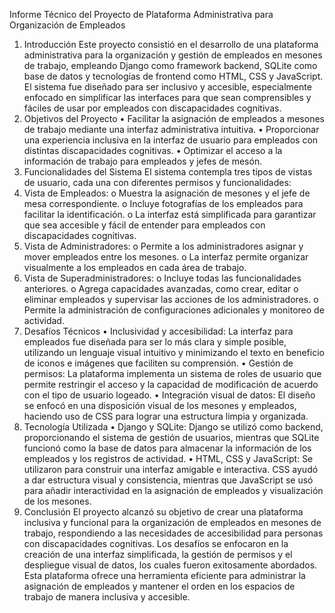 Informe Técnico del Proyecto de Plataforma Administrativa para Organización de Empleados
1. Introducción
Este proyecto consistió en el desarrollo de una plataforma administrativa para la organización y gestión de empleados en mesones de trabajo, empleando Django como framework backend, SQLite como base de datos y tecnologías de frontend como HTML, CSS y JavaScript. El sistema fue diseñado para ser inclusivo y accesible, especialmente enfocado en simplificar las interfaces para que sean comprensibles y fáciles de usar por empleados con discapacidades cognitivas.
2. Objetivos del Proyecto
•	Facilitar la asignación de empleados a mesones de trabajo mediante una interfaz administrativa intuitiva.
•	Proporcionar una experiencia inclusiva en la interfaz de usuario para empleados con distintas discapacidades cognitivas.
•	Optimizar el acceso a la información de trabajo para empleados y jefes de mesón.
3. Funcionalidades del Sistema
El sistema contempla tres tipos de vistas de usuario, cada una con diferentes permisos y funcionalidades:
1.	Vista de Empleados:
o	Muestra la asignación de mesones y el jefe de mesa correspondiente.
o	Incluye fotografías de los empleados para facilitar la identificación.
o	La interfaz está simplificada para garantizar que sea accesible y fácil de entender para empleados con discapacidades cognitivas.
2.	Vista de Administradores:
o	Permite a los administradores asignar y mover empleados entre los mesones.
o	La interfaz permite organizar visualmente a los empleados en cada área de trabajo.
3.	Vista de Superadministradores:
o	Incluye todas las funcionalidades anteriores.
o	Agrega capacidades avanzadas, como crear, editar o eliminar empleados y supervisar las acciones de los administradores.
o	Permite la administración de configuraciones adicionales y monitoreo de actividad.
4. Desafíos Técnicos
•	Inclusividad y accesibilidad: La interfaz para empleados fue diseñada para ser lo más clara y simple posible, utilizando un lenguaje visual intuitivo y minimizando el texto en beneficio de iconos e imágenes que faciliten su comprensión.
•	Gestión de permisos: La plataforma implementa un sistema de roles de usuario que permite restringir el acceso y la capacidad de modificación de acuerdo con el tipo de usuario logeado.
•	Integración visual de datos: El diseño se enfocó en una disposición visual de los mesones y empleados, haciendo uso de CSS para lograr una estructura limpia y organizada.
5. Tecnología Utilizada
•	Django y SQLite: Django se utilizó como backend, proporcionando el sistema de gestión de usuarios, mientras que SQLite funcionó como la base de datos para almacenar la información de los empleados y los registros de actividad.
•	HTML, CSS y JavaScript: Se utilizaron para construir una interfaz amigable e interactiva. CSS ayudó a dar estructura visual y consistencia, mientras que JavaScript se usó para añadir interactividad en la asignación de empleados y visualización de los mesones.
6. Conclusión
El proyecto alcanzó su objetivo de crear una plataforma inclusiva y funcional para la organización de empleados en mesones de trabajo, respondiendo a las necesidades de accesibilidad para personas con discapacidades cognitivas. Los desafíos se enfocaron en la creación de una interfaz simplificada, la gestión de permisos y el despliegue visual de datos, los cuales fueron exitosamente abordados. Esta plataforma ofrece una herramienta eficiente para administrar la asignación de empleados y mantener el orden en los espacios de trabajo de manera inclusiva y accesible.

